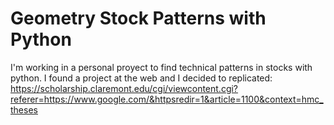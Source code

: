 # Geometry Stock Patterns with Python

I'm working in a personal proyect to find technical patterns in stocks with python.
I found a project at the web and I decided to replicated:
https://scholarship.claremont.edu/cgi/viewcontent.cgi?referer=https://www.google.com/&httpsredir=1&article=1100&context=hmc_theses

